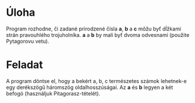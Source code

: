 # Úloha
Program rozhodne, či zadané prirodzené čísla **a**, **b** a **c** môžu byť dĺžkami strán pravouhlého trojuholníka. **a** a **b** by mali byť dvoma odvesnami (použite Pytagorovu vetu).

# Feladat
A program döntse el, hogy a bekért a, b, c természetes számok lehetnek-e egy derékszögű háromszög oldalhosszúságai. Az **a** és **b** legyen a két befogó (használjuk Pitagorasz-tételét).